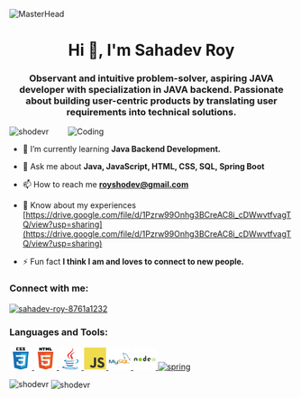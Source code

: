 ![MasterHead](https://forum-cdn.zaros.io/monthly_2021_02/Re7244a8c2d4385ccbe6e7cf8436433c3.gif.1850e856aa59c039cbf00fcf1df13706.gif)
<h1 align="center">Hi 👋, I'm Sahadev Roy</h1>
<h3 align="center">Observant and intuitive problem-solver, aspiring JAVA developer with specialization in JAVA backend. Passionate about building user-centric products by translating user requirements into technical solutions.</h3>
<img align="right" alt="Coding" width="400" src="https://i.pinimg.com/originals/8d/62/1f/8d621f66f551b6a39072473d52280ff0.gif">


<p align="left"> <img src="https://komarev.com/ghpvc/?username=shodevr&label=Profile%20views&color=0e75b6&style=flat" alt="shodevr" /> </p>

- 🌱 I’m currently learning **Java Backend Development.**

- 💬 Ask me about **Java, JavaScript, HTML, CSS, SQL, Spring Boot**

- 📫 How to reach me **royshodev@gmail.com**

- 📄 Know about my experiences [https://drive.google.com/file/d/1Pzrw99Onhg3BCreAC8i_cDWwvtfvagTQ/view?usp=sharing](https://drive.google.com/file/d/1Pzrw99Onhg3BCreAC8i_cDWwvtfvagTQ/view?usp=sharing)

- ⚡ Fun fact **I think I am and loves to connect to new people.**

<h3 align="left">Connect with me:</h3>
<p align="left">
<a href="https://linkedin.com/in/sahadev-roy-8761a1232" target="blank"><img align="center" src="https://raw.githubusercontent.com/rahuldkjain/github-profile-readme-generator/master/src/images/icons/Social/linked-in-alt.svg" alt="sahadev-roy-8761a1232" height="30" width="40" /></a>
</p>

<h3 align="left">Languages and Tools:</h3>
<p align="left"> <a href="https://www.w3schools.com/css/" target="_blank" rel="noreferrer"> <img src="https://raw.githubusercontent.com/devicons/devicon/master/icons/css3/css3-original-wordmark.svg" alt="css3" width="40" height="40"/> </a> <a href="https://www.w3.org/html/" target="_blank" rel="noreferrer"> <img src="https://raw.githubusercontent.com/devicons/devicon/master/icons/html5/html5-original-wordmark.svg" alt="html5" width="40" height="40"/> </a> <a href="https://www.java.com" target="_blank" rel="noreferrer"> <img src="https://raw.githubusercontent.com/devicons/devicon/master/icons/java/java-original.svg" alt="java" width="40" height="40"/> </a> <a href="https://developer.mozilla.org/en-US/docs/Web/JavaScript" target="_blank" rel="noreferrer"> <img src="https://raw.githubusercontent.com/devicons/devicon/master/icons/javascript/javascript-original.svg" alt="javascript" width="40" height="40"/> </a> <a href="https://www.mysql.com/" target="_blank" rel="noreferrer"> <img src="https://raw.githubusercontent.com/devicons/devicon/master/icons/mysql/mysql-original-wordmark.svg" alt="mysql" width="40" height="40"/> </a> <a href="https://nodejs.org" target="_blank" rel="noreferrer"> <img src="https://raw.githubusercontent.com/devicons/devicon/master/icons/nodejs/nodejs-original-wordmark.svg" alt="nodejs" width="40" height="40"/> </a> <a href="https://spring.io/" target="_blank" rel="noreferrer"> <img src="https://www.vectorlogo.zone/logos/springio/springio-icon.svg" alt="spring" width="40" height="40"/> </a> </p>

<p><img align="left" src="https://github-readme-stats.vercel.app/api/top-langs?username=shodevr&show_icons=true&locale=en&layout=compact" alt="shodevr" /></p>

<p>&nbsp;<img align="center" src="https://github-readme-stats.vercel.app/api?username=shodevr&show_icons=true&locale=en" alt="shodevr" /></p>

